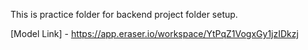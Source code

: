 This is practice folder for backend project folder setup.


[Model Link] - https://app.eraser.io/workspace/YtPqZ1VogxGy1jzIDkzj
